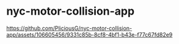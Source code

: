 # nyc-motor-collision-app




https://github.com/PliciousG/nyc-motor-collision-app/assets/106605456/9331c85b-8cf8-4bf1-b43e-f77c67fd82e9

